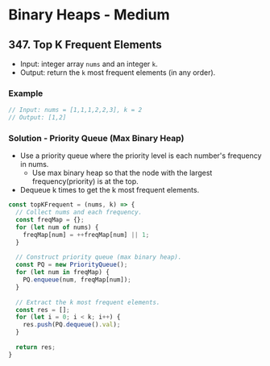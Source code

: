 # Binary Heaps - Medium

## 347. Top K Frequent Elements
- Input: integer array `nums` and an integer `k`.
- Output: return the `k` most frequent elements (in any order).
### Example
```js
// Input: nums = [1,1,1,2,2,3], k = 2
// Output: [1,2]
```
### Solution - Priority Queue (Max Binary Heap)
- Use a priority queue where the priority level is each number's frequency in nums.
  - Use max binary heap so that the node with the largest frequency(priority) is at the top.
- Dequeue k times to get the k most frequent elements.
```js
const topKFrequent = (nums, k) => {
  // Collect nums and each frequency.
  const freqMap = {};
  for (let num of nums) {
    freqMap[num] = ++freqMap[num] || 1;
  }
  
  // Construct priority queue (max binary heap).
  const PQ = new PriorityQueue();
  for (let num in freqMap) {
    PQ.enqueue(num, freqMap[num]);
  }
  
  // Extract the k most frequent elements.
  const res = [];
  for (let i = 0; i < k; i++) {
    res.push(PQ.dequeue().val);
  }
    
  return res;
}
```

